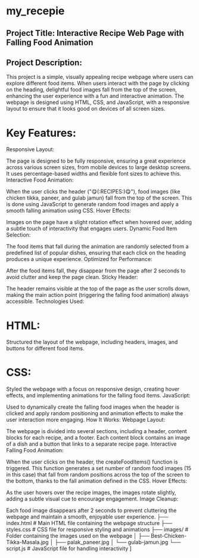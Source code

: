 # my_recepie
## Project Title: Interactive Recipe Web Page with Falling Food Animation
## Project Description:
This project is a simple, visually appealing recipe webpage where users can explore different food items. When users interact with the page by clicking on the heading, delightful food images fall from the top of the screen, enhancing the user experience with a fun and interactive animation. The webpage is designed using HTML, CSS, and JavaScript, with a responsive layout to ensure that it looks good on devices of all screen sizes.

# Key Features:
Responsive Layout:

The page is designed to be fully responsive, ensuring a great experience across various screen sizes, from mobile devices to large desktop screens. It uses percentage-based widths and flexible font sizes to achieve this.
Interactive Food Animation:

When the user clicks the header ("😋(:RECIPES:)😋"), food images (like chicken tikka, paneer, and gulab jamun) fall from the top of the screen. This is done using JavaScript to generate random food images and apply a smooth falling animation using CSS.
Hover Effects:

Images on the page have a slight rotation effect when hovered over, adding a subtle touch of interactivity that engages users.
Dynamic Food Item Selection:

The food items that fall during the animation are randomly selected from a predefined list of popular dishes, ensuring that each click on the heading produces a unique experience.
Optimized for Performance:

After the food items fall, they disappear from the page after 2 seconds to avoid clutter and keep the page clean.
Sticky Header:

The header remains visible at the top of the page as the user scrolls down, making the main action point (triggering the falling food animation) always accessible.
Technologies Used:
# HTML:

Structured the layout of the webpage, including headers, images, and buttons for different food items.
# CSS:

Styled the webpage with a focus on responsive design, creating hover effects, and implementing animations for the falling food items.
JavaScript:

Used to dynamically create the falling food images when the header is clicked and apply random positioning and animation effects to make the user interaction more engaging.
How It Works:
Webpage Layout:

The webpage is divided into several sections, including a header, content blocks for each recipe, and a footer. Each content block contains an image of a dish and a button that links to a separate recipe page.
Interactive Falling Food Animation:

When the user clicks on the header, the createFoodItems() function is triggered. This function generates a set number of random food images (15 in this case) that fall from random positions across the top of the screen to the bottom, thanks to the fall animation defined in the CSS.
Hover Effects:

As the user hovers over the recipe images, the images rotate slightly, adding a subtle visual cue to encourage engagement.
Image Cleanup:

Each food image disappears after 2 seconds to prevent cluttering the webpage and maintain a smooth, enjoyable user experience.
├── index.html            # Main HTML file containing the webpage structure
├── styles.css            # CSS file for responsive styling and animations
├── images/               # Folder containing the images used on the webpage
│   ├── Best-Chicken-Tikka-Masala.jpg
│   ├── palak_paneer.jpg
│   └── gulab-jamun.jpg
└── script.js             # JavaScript file for handling interactivity
]
